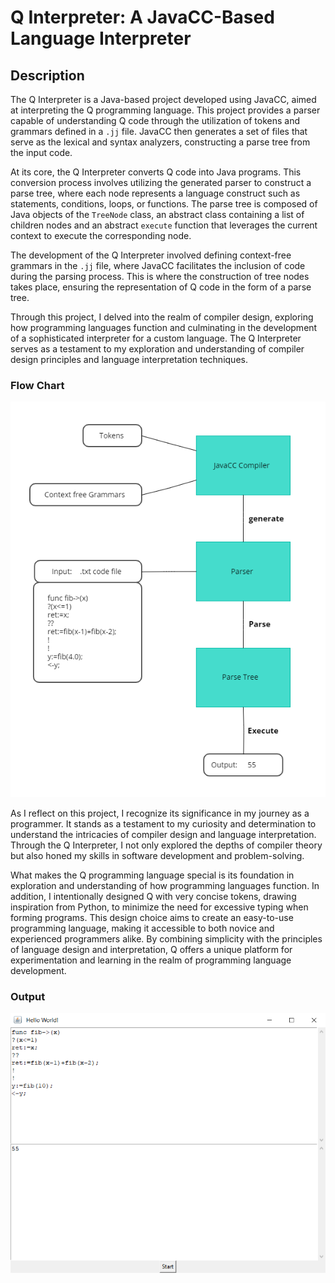 # Q Interpreter: A JavaCC-Based Language Interpreter

## Description

The Q Interpreter is a Java-based project developed using JavaCC, aimed at interpreting the Q programming language. This project provides a parser capable of understanding Q code through the utilization of tokens and grammars defined in a `.jj` file. JavaCC then generates a set of files that serve as the lexical and syntax analyzers, constructing a parse tree from the input code.

At its core, the Q Interpreter converts Q code into Java programs. This conversion process involves utilizing the generated parser to construct a parse tree, where each node represents a language construct such as statements, conditions, loops, or functions. The parse tree is composed of Java objects of the `TreeNode` class, an abstract class containing a list of children nodes and an abstract `execute` function that leverages the current context to execute the corresponding node.

The development of the Q Interpreter involved defining context-free grammars in the `.jj` file, where JavaCC facilitates the inclusion of code during the parsing process. This is where the construction of tree nodes takes place, ensuring the representation of Q code in the form of a parse tree.

Through this project, I delved into the realm of compiler design, exploring how programming languages function and culminating in the development of a sophisticated interpreter for a custom language. The Q Interpreter serves as a testament to my exploration and understanding of compiler design principles and language interpretation techniques.

### Flow Chart
![Flow Chart](images/chart.png)

As I reflect on this project, I recognize its significance in my journey as a programmer. It stands as a testament to my curiosity and determination to understand the intricacies of compiler design and language interpretation. Through the Q Interpreter, I not only explored the depths of compiler theory but also honed my skills in software development and problem-solving.

What makes the Q programming language special is its foundation in exploration and understanding of how programming languages function. In addition, I intentionally designed Q with very concise tokens, drawing inspiration from Python, to minimize the need for excessive typing when forming programs. This design choice aims to create an easy-to-use programming language, making it accessible to both novice and experienced programmers alike. By combining simplicity with the principles of language design and interpretation, Q offers a unique platform for experimentation and learning in the realm of programming language development.

### Output
![Output](images/output.png)
